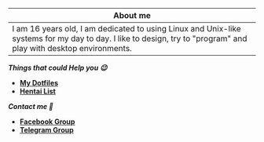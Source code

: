 | **About me** | 
| --- |
| I am 16 years old, I am dedicated to using Linux and Unix-like systems for my day to day. I like to design, try to "program" and play with desktop environments. | 

***Things that could Help you 😉***
- **[My Dotfiles](https://github.com/Hblanqueto/The-Sensuals-Dotfiles)**
- **[Hentai List](https://www.youtube.com/watch?v=WQRObrOqXho)**

***Contact me 👥***
- **[Facebook Group](https://www.facebook.com/groups/3401196263237743)**
- **[Telegram Group](https://t.me/XUnixCommunity)**

